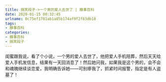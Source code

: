 ```yaml
---
title: 搞笑段子->一个男的爱人去世了 | 糗事百科
date: 2020-01-15 00:32:45
urlname: 0c75ef1781ab1a85b174af9f2f83db18
tags: 
- 糗事百科
categories:
- 糗事百科
- 搞笑段子
---
```

闺蜜跟我说，看了个小说，一个男的爱人去世了，他把爱人手机陪葬，然后天天给爱人手机发信息，结果有一天回消息了！然后她问我，如果我是这个男的，会不会和魂魄继续谈恋爱，我明确告诉她——可别瘆我了，抓紧时间报警，指定是有人盗墓了！



